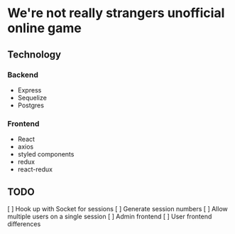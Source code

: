 # We're not really strangers unofficial online game

## Technology

### Backend

- Express
- Sequelize
- Postgres

### Frontend

- React
- axios
- styled components
- redux
- react-redux

## TODO

[ ] Hook up with Socket for sessions
    [ ] Generate session numbers
    [ ] Allow multiple users on a single session
[ ] Admin frontend
[ ] User frontend differences
